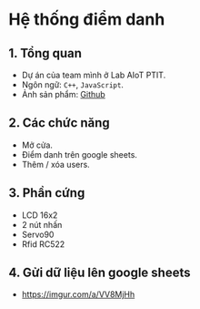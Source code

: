 # Hệ thống điểm danh
## 1. Tổng quan
* Dự án của team mình ở Lab AIoT PTIT.
* Ngôn ngữ: `C++`, `JavaScript`.
* Ảnh sản phẩm: [Github](https://imgur.com/a/Xc2uTB8)
## 2. Các chức năng
* Mở cửa.
* Điểm danh trên google sheets.
* Thêm / xóa users.
## 3. Phần cứng
* LCD 16x2
* 2 nút nhấn
* Servo90
* Rfid RC522
## 4. Gửi dữ liệu lên google sheets
* https://imgur.com/a/VV8MjHh
  
